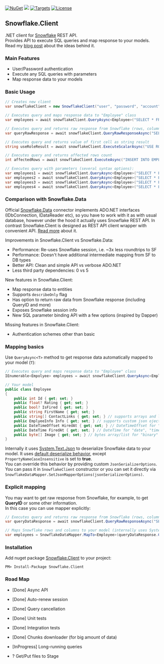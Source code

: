 [![NuGet](https://img.shields.io/badge/nuget-v0.3.8-green.svg)](https://www.nuget.org/packages/Snowflake.Client/) 
[![](https://img.shields.io/nuget/dt/Snowflake.Client.svg)](https://www.nuget.org/packages/Snowflake.Client/) 
[![Targets](https://img.shields.io/badge/.NET%20Standard-2.0-green.svg)](https://docs.microsoft.com/en-us/dotnet/standard/net-standard) 
[![License](https://img.shields.io/badge/License-Apache%202.0-green.svg)](https://opensource.org/licenses/Apache-2.0)

## Snowflake.Client
.NET client for [Snowflake](https://www.snowflake.com) REST API.  
Provides API to execute SQL queries and map response to your models.  
Read my [blog post](https://medium.com/@fixer_m/better-net-client-for-snowflake-db-ecb48c48c872) about the ideas behind it. 

### Main Features
- User/Password authentication
- Execute any SQL queries with parameters
- Map response data to your models

### Basic Usage
```csharp
// Creates new client
var snowflakeClient = new SnowflakeClient("user", "password", "account", "region");

// Executes query and maps response data to "Employee" class
var employees = await snowflakeClient.QueryAsync<Employee>("SELECT * FROM MASTER.PUBLIC.EMPLOYEES;");

// Executes query and returns raw response from Snowflake (rows, columns and query information)
var queryRawResponse = await snowflakeClient.QueryRawResponseAsync("SELECT * FROM MASTER.PUBLIC.EMPLOYEES;");

// Executes query and returns value of first cell as string result
string useRoleResult = await snowflakeClient.ExecuteScalarAsync("USE ROLE ACCOUNTADMIN;");

// Executes query and returns affected rows count
int affectedRows = await snowflakeClient.ExecuteAsync("INSERT INTO EMPLOYEES Title VALUES (?);", "Dev");

// Executes query with parameters (several syntax options):
var employees1 = await snowflakeClient.QueryAsync<Employee>("SELECT * FROM EMPLOYEES WHERE TITLE = ?", "Programmer");
var employees2 = await snowflakeClient.QueryAsync<Employee>("SELECT * FROM EMPLOYEES WHERE ID IN (?,?)", new int[] { 1, 2 });
var employees3 = await snowflakeClient.QueryAsync<Employee>("SELECT * FROM EMPLOYEES WHERE TITLE = :Title", new Employee() { Title = "Programmer" });
var employees4 = await snowflakeClient.QueryAsync<Employee>("SELECT * FROM EMPLOYEES WHERE TITLE = :Title", new { Title = "Programmer" });
```

### Comparison with Snowflake.Data 
Official [Snowflake.Data](https://github.com/snowflakedb/snowflake-connector-net) connector implements ADO.NET interfaces (IDbConnection, IDataReader etc), so you have to work with it as with usual database, however under the hood it actually uses Snowflake REST API. In contrast Snowflake.Client is designed as REST API client wrapper with convenient API. [Read more](https://medium.com/@fixer_m/better-net-client-for-snowflake-db-ecb48c48c872) about it.

Improvements in Snowflake.Client vs Snowflake.Data: 
- Performance: Re-uses Snowflake session, i.e. ~3x less roundtrips to SF
- Performance: Doesn't have additional intermediate mapping from SF to DB types 
- Better API: Clean and simple API vs verbose ADO.NET 
- Less third party dependencies: 0 vs 5

New features in Snowflake.Client:
- Map response data to entities
- Supports `describeOnly` flag
- Has option to return raw data from Snowflake response (including QueryID and more)
- Exposes Snowflake session info 
- New SQL parameter binding API with a few options (inspired by Dapper)

Missing features in Snowflake.Client:
- Authentication schemes other than basic

### Mapping basics
Use `QueryAsync<T>` method to get response data automatically mapped to your model (`T`): 
```csharp
// Executes query and maps response data to "Employee" class
IEnumerable<Empolyee> employees = await snowflakeClient.QueryAsync<Employee>("SELECT * FROM MASTER.PUBLIC.EMPLOYEES;");

// Your model
public class Employee
{ 
    public int Id { get; set; }
    public float? Rating { get; set; }
    public bool? IsFired { get; set; }
    public string FirstName { get; set; }
    public string[] ContactLinks { get; set; } // supports arrays and lists
    public EmplyeeInfo Info { get; set; } // supports custom json ojects ("object" and "variant")
    public DateTimeOffset HiredAt { get; set; } // DateTimeOffset for "timestamp_ltz" and "timestamp_tz"
    public DateTime FiredAt { get; set; } // DateTime for "date", "time" and "timestamp_ntz"
    public byte[] Image { get; set; } // bytes array/list for "binary"
}
```

Internally it uses [System.Text.Json](https://devblogs.microsoft.com/dotnet/try-the-new-system-text-json-apis/) to deserialize Snowflake data to your model. It uses [default deserialize behavior](https://docs.microsoft.com/en-us/dotnet/standard/serialization/system-text-json-how-to?pivots=dotnet-5-0#deserialization-behavior), except `PropertyNameCaseInsensitive` is set to **true**.  
You can override this behavior by providing custom `JsonSerializerOptions`. You can pass it in `SnowflakeClient` constructor or you can set it directly via `SnowflakeDataMapper.SetJsonMapperOptions(jsonSerializerOptions)`.

### Explicit mapping 
You may want to get raw response from Snowflake, for example, to get **QueryID** or some other information.  
In this case you can use mapper explicitly: 
```csharp
// Executes query and returns raw response from Snowflake (rows, columns and query information)
var queryDataResponse = await snowflakeClient.QueryRawResponseAsync("SELECT * FROM MASTER.PUBLIC.EMPLOYEES;");

// Maps Snowflake rows and columns to your model (internally uses System.Text.Json)
var employees = SnowflakeDataMapper.MapTo<Employee>(queryDataResponse.Columns, queryDataResponse.Rows);
```

### Installation
Add nuget package [Snowflake.Client](https://www.nuget.org/packages/Snowflake.Client) to your project:  
```{r, engine='bash', code_block_name}
PM> Install-Package Snowflake.Client
```

### Road Map 
- [Done] Async API 
- [Done] Auto-renew session
- [Done] Query cancellation
- [Done] Unit tests
- [Done] Integration tests
- [Done] Chunks downloader (for big amount of data)
- [InProgress] Long-running queries

- ? Get/Put files to Stage
